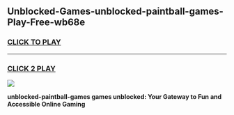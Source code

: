 
## Unblocked-Games-unblocked-paintball-games-Play-Free-wb68e
<h3>
<a href="https://premium76.site?title=unblocked-paintball-games&ref=15A">CLICK TO PLAY</a></h3>
<hr>

<h3>
<a href="https://premium76.site?title=unblocked-paintball-games&ref=15A">CLICK 2 PLAY</a>
  
</h3>

<a href="https://premium76.site?title=unblocked-paintball-games&ref=15A"><img src="https://clearcache.store/games.png"></a>


**unblocked-paintball-games games unblocked: Your Gateway to Fun and Accessible Online Gaming**
